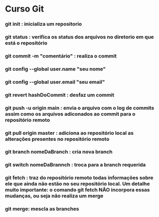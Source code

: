 # Curso Git

### git init : inicializa um repositorio
### git status : verifica os status dos arquivos no diretorio em que está o repositório 
### git commit -m "comentário" : realiza o commit
### git config --global user.name "seu nome" 
### git config --global user.email "seu email"
### git revert hashDoCommit : desfaz um commit
### git push -u origin main : envia o arquivo com o log de commits assim como os arquivos adiconados ao commit para o repositório remoto
### git pull origin master : adiciona ao repositório local as alterações presentes no repositório remoto
### git branch nomeDaBranch : cria nova branch 
### git switch nomeDaBrannch : troca para a branch requerida
### git fetch :  traz do repositório remoto todas informações sobre ele que ainda não estão no seu repositório local. Um detalhe muito importante: o comando git fetch NÃO incorpora essas mudanças, ou seja não realiza um merge
### git merge: mescla as branches
